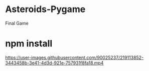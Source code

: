 # Asteroids-Pygame
Final Game
# npm install
https://user-images.githubusercontent.com/90025237/219113852-3443458b-3e41-4d3d-921e-757931f8fa18.mp4
